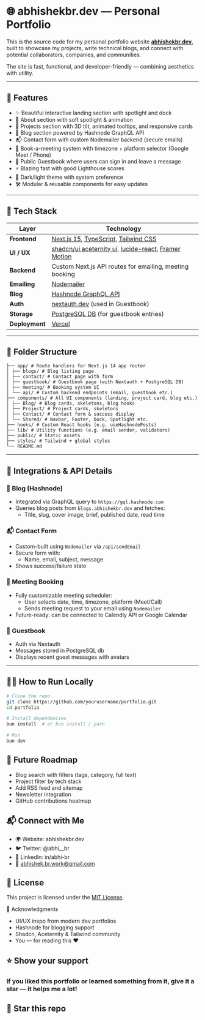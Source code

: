 # 🌐 abhishekbr.dev — Personal Portfolio

This is the source code for my personal portfolio website [**abhishekbr.dev**](https://abhishekbr.dev), built to showcase my projects, write technical blogs, and connect with potential collaborators, companies, and communities.

The site is fast, functional, and developer-friendly — combining aesthetics with utility.

---

## 🚀 Features

- ✨ Beautiful interactive landing section with spotlight and dock
- 📖 About section with soft spotlight & animation
- 🧠 Projects section with 3D tilt, animated tooltips, and responsive cards
- 📝 Blog section powered by Hashnode GraphQL API
- 📬 Contact form with custom Nodemailer backend (secure emails)
- 📅 Book-a-meeting system with timezone + platform selector (Google Meet / Phone)
- 💬 Public Guestbook where users can sign in and leave a message
- ⚡ Blazing fast with good Lighthouse scores
- 🌙 Dark/light theme with system preference
- 🛠️ Modular & reusable components for easy updates

---

## 🧰 Tech Stack

| Layer          | Technology                                                                                                                                                            |
| -------------- | --------------------------------------------------------------------------------------------------------------------------------------------------------------------- |
| **Frontend**   | [Next.js 15](https://nextjs.org/), [TypeScript](https://www.typescriptlang.org/), [Tailwind CSS](https://tailwindcss.com/)                                            |
| **UI / UX**    | [shadcn/ui](https://ui.shadcn.com/),[aceternity ui](https://ui.aceternity.com/), [lucide-react](https://lucide.dev/), [Framer Motion](https://www.framer.com/motion/) |
| **Backend**    | Custom Next.js API routes for emailing, meeting booking                                                                                                               |
| **Emailing**   | [Nodemailer](https://nodemailer.com/)                                                                                                                                 |
| **Blog**       | [Hashnode GraphQL API](https://hashnode.com)                                                                                                                          |
| **Auth**       | [nextauth.dev](https://next-auth.js.org) (used in Guestbook)                                                                                                          |
| **Storage**    | [PostgreSQL DB](https://neon.tech) (for guestbook entries)                                                                                                            |
| **Deployment** | [Vercel](https://vercel.com)                                                                                                                                          |

---

## 📁 Folder Structure

```
├── app/ # Route handlers for Next.js 14 app router
│ ├── blogs/ # Blog listing page
│ ├── contact/ # Contact page with form
│ ├── guestbook/ # Guestbook page (with Nextauth + PostgreSQL DB)
│ ├── meeting/ # Booking system UI
│ └── api/ # Custom backend endpoints (email, guestbook etc.)
├── components/ # All UI components (landing, project card, blog etc.)
│ ├── Blog/ # Blog cards, skeletons, blog hooks
│ ├── Project/ # Project cards, skeletons
│ ├── Contact/ # Contact form & success display
│ └── Shared/ # Navbar, Footer, Dock, Spotlight etc.
├── hooks/ # Custom React hooks (e.g. useHashnodePosts)
├── lib/ # Utility functions (e.g. email sender, validators)
├── public/ # Static assets
├── styles/ # Tailwind + global styles
└── README.md
```

---

## 🔌 Integrations & API Details

### 🔗 Blog (Hashnode)

- Integrated via GraphQL query to `https://gql.hashnode.com`
- Queries blog posts from `blogs.abhishekbr.dev` and fetches:
  - Title, slug, cover image, brief, published date, read time

### 📬 Contact Form

- Custom-built using `Nodemailer` via `/api/sendEmail`
- Secure form with:
  - Name, email, subject, message
- Shows success/failure state

### 📅 Meeting Booking

- Fully customizable meeting scheduler:
  - User selects date, time, timezone, platform (Meet/Call)
  - Sends meeting request to your email using `Nodemailer`
- Future-ready: can be connected to Calendly API or Google Calendar

### 💬 Guestbook

- Auth via Nextauth
- Messages stored in PostgreSQL db
- Displays recent guest messages with avatars

---

## 🧑‍💻 How to Run Locally

```bash
# Clone the repo
git clone https://github.com/yourusername/portfolio.git
cd portfolio

# Install dependencies
bun install  # or bun install / yarn

# Run
bun dev
```

## 🎯 Future Roadmap

- Blog search with filters (tags, category, full text)
- Project filter by tech stack
- Add RSS feed and sitemap
- Newsletter integration
- GitHub contributions heatmap

## 📬 Connect with Me

- 🌍 Website: abhishekbr.dev
- 🐦 Twitter: @abhi\_\_br
- 💼 LinkedIn: in/abhi-br
- 📧 abhishek.br.work@gmail.com

## 📝 License

This project is licensed under the [MIT License](./LICENSE).

🙌 Acknowledgments

- UI/UX inspo from modern dev portfolios
- Hashnode for blogging support
- Shadcn, Aceternity & Tailwind community
- You — for reading this ❤️

## ⭐️ Show your support

### If you liked this portfolio or learned something from it, give it a star — it helps me a lot!

## 🌟 Star this repo
